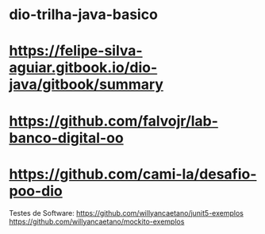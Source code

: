 # dio-trilha-java-basico

https://felipe-silva-aguiar.gitbook.io/dio-java/gitbook/summary
================================================================
https://github.com/falvojr/lab-banco-digital-oo
===============================================================
https://github.com/cami-la/desafio-poo-dio
===============================================================
Testes de Software:
https://github.com/willyancaetano/junit5-exemplos
https://github.com/willyancaetano/mockito-exemplos